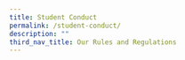 ```yaml
---
title: Student Conduct
permalink: /student-conduct/
description: ""
third_nav_title: Our Rules and Regulations
---
```

